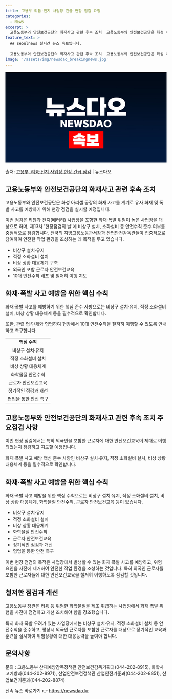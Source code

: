 ```yaml
---
title: 고용부 리튬·전지 사업장 긴급 현장 점검 요청
categories:
  - News
excerpt: >
  고용노동부와 안전보건공단의 화재사고 관련 후속 조치  고용노동부와 안전보건공단은 화성 아리셀 공장의 화재 사…
feature_text: >
  ## seoulnews 실시간 뉴스 속보입니다.

  고용노동부와 안전보건공단의 화재사고 관련 후속 조치  고용노동부와 안전보건공단은 화성 아리셀 공장의 화재 사…
image: '/assets/img/newsdao_breakingnews.jpg'
---
```


![뉴스다오 속보](/assets/img/newsdao_breakingnews.jpg)

<p>출처: <a href="https://newsdao.kr/4732" rel="dofollow">고용부, 리튬·전지 사업장 현장 긴급 점검</a> | 뉴스다오</p>

<h2 data-ke-size="size26">고용노동부와 안전보건공단의 화재사고 관련 후속 조치</h2>
고용노동부와 안전보건공단은 화성 아리셀 공장의 화재 사고를 계기로 유사 화재 및 폭발 사고를 예방하기 위해 현장 점검을 실시할 예정입니다.

<p data-ke-size="size16">이번 점검은 리튬과 전지(배터리) 사업장을 포함한 화재·폭발 위험이 높은 사업장을 대상으로 하며, 제13차 '현장점검의 날'에 비상구 설치, 소화설비 등 안전수칙 준수 여부를 중점적으로 점검합니다. 전국의 지방고용노동관서장과 산업안전감독관들이 집중적으로 참여하여 안전한 작업 환경을 조성하는 데 목적을 두고 있습니다. </p>

<ul>
  <li>비상구 설치·유지</li>
  <li>적정 소화설비 설치</li>
  <li>비상 상황 대응체계 구축</li>
  <li>외국인 포함 근로자 안전보건교육</li>
  <li>10대 안전수칙 배포 및 철저히 이행 지도</li>
</ul>

<h2 data-ke-size="size26">화재·폭발 사고 예방을 위한 핵심 수칙</h2>
화재·폭발 사고를 예방하기 위한 핵심 준수 사항으로는 비상구 설치·유지, 적정 소화설비 설치, 비상 상황 대응체계 등을 필수적으로 확인합니다.

<p data-ke-size="size16">또한, 관련 협·단체와 협업하여 현장에서 10대 안전수칙을 철저히 이행할 수 있도록 안내하고 촉구합니다.</p>

<table>
  <tr>
    <td style="text-align: center; height: 17px;"><b>핵심 수칙</b></td>
  </tr>
  <tr>
    <td style="text-align: center; height: 17px;">비상구 설치·유지</td>
  </tr>
  <tr>
    <td style="text-align: center; height: 17px;">적정 소화설비 설치</td>
  </tr>
  <tr>
    <td style="text-align: center; height: 17px;">비상 상황 대응체계</td>
  </tr>
  <tr>
    <td style="text-align: center; height: 17px;">화학물질 안전수칙</td>
  </tr>
  <tr>
    <td style="text-align: center; height: 17px;">근로자 안전보건교육</td>
  </tr>
  <tr>
    <td style="text-align: center; height: 17px;">정기적인 점검과 개선</td>
  </tr>
  <tr>
    <td style="text-align: center; height: 17px;">협업을 통한 안전 촉구</td>
  </tr>
</table>

<h2 data-ke-size="size26">고용노동부와 안전보건공단의 화재사고 관련 후속 조치 주요점검 사항</h2>
이번 현장 점검에서는 특히 외국인을 포함한 근로자에 대한 안전보건교육이 제대로 이행되었는지 점검하고 지도할 예정입니다.

<p data-ke-size="size16">화재·폭발 사고 예방 핵심 준수 사항인 비상구 설치·유지, 적정 소화설비 설치, 비상 상황 대응체계 등을 필수적으로 확인합니다.</p>

<h2 data-ke-size="size26">화재·폭발 사고 예방을 위한 핵심 수칙</h2>
화재·폭발 사고 예방을 위한 핵심 수칙으로는 비상구 설치·유지, 적정 소화설비 설치, 비상 상황 대응체계, 화학물질 안전수칙, 근로자 안전보건교육 등이 있습니다.

<ul>
  <li>비상구 설치·유지</li>
  <li>적정 소화설비 설치</li>
  <li>비상 상황 대응체계</li>
  <li>화학물질 안전수칙</li>
  <li>근로자 안전보건교육</li>
  <li>정기적인 점검과 개선</li>
  <li>협업을 통한 안전 촉구</li>
</ul>

<p data-ke-size="size16">이번 현장 점검의 목적은 사업장에서 발생할 수 있는 화재·폭발 사고를 예방하고, 위험 요인을 사전에 제거하여 안전한 작업 환경을 조성하는 것입니다. 특히 외국인 근로자를 포함한 근로자들에 대한 안전보건교육을 철저히 이행하도록 점검할 것입니다.</p>

<h2 data-ke-size="size26">철저한 점검과 개선</h2>
고용노동부 장관은 리튬 등 위험한 화학물질을 제조·취급하는 사업장에서 화재·폭발 위험을 사전에 점검하고 개선 조치해야 함을 강조했습니다.

<p data-ke-size="size16">특히 화재·폭발 우려가 있는 사업장에서는 비상구 설치·유지, 적정 소화설비 설치 등 안전수칙을 준수하고, 평상시 외국인 근로자를 포함한 근로자를 대상으로 정기적인 교육과 훈련을 실시하여 위험상황에 대한 대응능력을 높여야 합니다.</p>

<h2 data-ke-size="size26">문의사항</h2>
문의 : 고용노동부 산재예방감독정책관 안전보건감독기획과(044-202-8915), 화학사고예방과(044-202-8971), 산업안전보건정책관 산업안전기준과(044-202-8851), 산업보건기준과(044-202-8874)

<p data-ke-size="size16"></p>
<p data-ke-size="size16"></p> 

신속 뉴스 바로가기 👉 <a href="https://newsdao.kr" rel="dofollow">https://newsdao.kr</a>


